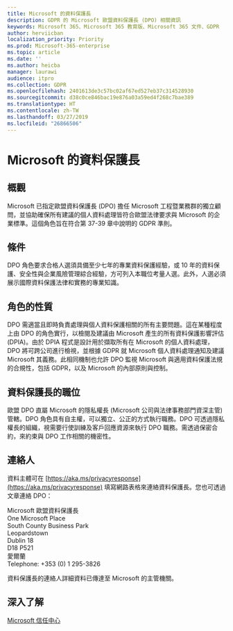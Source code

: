 ```yaml
---
title: Microsoft 的資料保護長
description: GDPR 的 Microsoft 歐盟資料保護長 (DPO) 相關資訊
keywords: Microsoft 365、Microsoft 365 教育版、Microsoft 365 文件、GDPR
author: herviicban
localization_priority: Priority
ms.prod: Microsoft-365-enterprise
ms.topic: article
ms.date: ''
ms.author: heicba
manager: laurawi
audience: itpro
ms.collection: GDPR
ms.openlocfilehash: 2401613de3c57bc02af67ed527eb37c314528930
ms.sourcegitcommit: d38c0ce846bac19e876a03a59ed4f268c7bae389
ms.translationtype: HT
ms.contentlocale: zh-TW
ms.lasthandoff: 03/27/2019
ms.locfileid: "26866506"
---
```

# <a name="microsofts-data-protection-officer"></a>Microsoft 的資料保護長

## <a name="overview"></a>概觀
Microsoft 已指定歐盟資料保護長 (DPO) 擔任 Microsoft 工程暨業務群的獨立顧問，並協助確保所有建議的個人資料處理皆符合歐盟法律要求與 Microsoft 的企業標準。這個角色旨在符合第 37-39 章中說明的 GDPR 準則。

## <a name="qualifications"></a>條件
DPO 角色要求合格人選須具備至少七年的專業資料保護經驗，或 10 年的資料保護、安全性與企業風險管理綜合經驗，方可列入本職位考量人選。此外，人選必須展示國際資料保護法律和實務的專業知識。 

## <a name="nature-of-the-role"></a>角色的性質
DPO 需適當且即時負責處理與個人資料保護相關的所有主要問題。這在某種程度上由 DPO 的角色實行，以檢閱及建議由 Microsoft 產生的所有資料保護影響評估 (DPIA)。由於 DPIA 程式是設計用於擷取所有在 Microsoft 的個人資料處理，DPO 將可跨公司進行檢視，並根據 GDPR 就 Microsoft 個人資料處理通知及建議 Microsoft 其義務。此相同機制也允許 DPO 監視 Microsoft 與適用資料保護法規的合規性，包括 GDPR，以及 Microsoft 的內部原則與控制。 

## <a name="position-of-the-data-protection-officer"></a>資料保護長的職位
歐盟 DPO 直屬 Microsoft 的隱私權長 (Microsoft 公司與法律事務部門資深主管) 管轄。DPO 角色具有自主權，可以獨立、公正的方式執行職務。DPO 可透過隱私權長的組織，視需要行使訓練及客戶回應資源來執行 DPO 職務。需透過保密合約，來約束與 DPO 工作相關的機密性。  

## <a name="contact"></a>連絡人
資料主體可在 [https://aka.ms/privacyresponse](https://aka.ms/privacyresponse) 填寫網路表格來連絡資料保護長。您也可透過文章連絡 DPO：

Microsoft 歐盟資料保護長<br>
One Microsoft Place<br>
South County Business Park<br>
Leopardstown<br>
Dublin 18<br>
D18 P521<br>
愛爾蘭<br>
Telephone: +353 (0) 1 295-3826<br>

資料保護長的連絡人詳細資料已傳達至 Microsoft 的主管機關。   

## <a name="learn-more"></a>深入了解

[Microsoft 信任中心](https://www.microsoft.com/TrustCenter/Privacy/gdpr/default.aspx)


